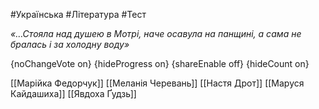 #Українська #Література #Тест

*«…Стояла над душею в Мотрі, наче осавула на панщині, а сама не бралась і за холодну воду»*

{noChangeVote on}
{hideProgress on}
{shareEnable off}
{hideCount on}

[[Марійка Федорчук]]
[[Меланія Черевань]]
[[Настя Дрот]]
[[Маруся Кайдашиха]]
[[Явдоха Ґудзь]]
